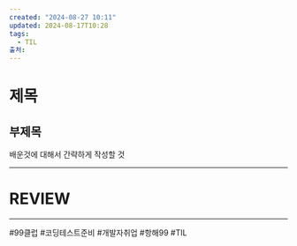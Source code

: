 ```yaml
---
created: "2024-08-27 10:11"
updated: 2024-08-17T10:28
tags:
  - TIL
출처: 
---
```

# 제목
## 부제목
배운것에 대해서 간략하게 작성할 것


---
# REVIEW
---
 #99클럽 #코딩테스트준비 #개발자취업 #항해99 #TIL